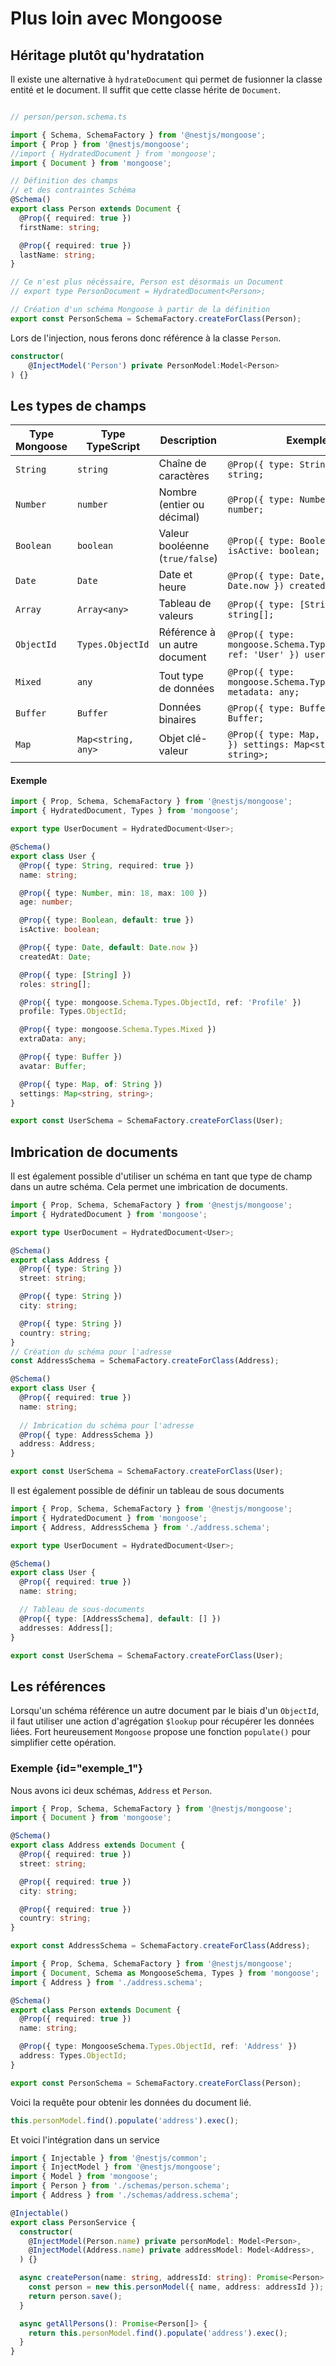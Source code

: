 # Plus loin avec Mongoose

## Héritage plutôt qu'hydratation

Il existe une alternative à `hydrateDocument` qui permet de fusionner la classe entité et le document. Il suffit que cette classe hérite de `Document`.

```typescript

// person/person.schema.ts

import { Schema, SchemaFactory } from '@nestjs/mongoose';
import { Prop } from '@nestjs/mongoose';
//import { HydratedDocument } from 'mongoose';
import { Document } from 'mongoose';

// Définition des champs 
// et des contraintes Schéma
@Schema()
export class Person extends Document {
  @Prop({ required: true })
  firstName: string;

  @Prop({ required: true })
  lastName: string;
}

// Ce n'est plus nécéssaire, Person est désormais un Document
// export type PersonDocument = HydratedDocument<Person>;

// Création d'un schéma Mongoose à partir de la définition
export const PersonSchema = SchemaFactory.createForClass(Person);
````

Lors de l'injection, nous ferons donc référence à la classe `Person`.

```typescript
constructor(
    @InjectModel('Person') private PersonModel:Model<Person>
) {}
```

## Les types de champs

| Type Mongoose  | Type TypeScript      | Description                        | Exemple |
|---------------|--------------------|--------------------------------|---------|
| `String`     | `string`           | Chaîne de caractères          | `@Prop({ type: String }) name: string;` |
| `Number`     | `number`           | Nombre (entier ou décimal)    | `@Prop({ type: Number }) age: number;` |
| `Boolean`    | `boolean`          | Valeur booléenne (`true/false`) | `@Prop({ type: Boolean }) isActive: boolean;` |
| `Date`       | `Date`             | Date et heure                 | `@Prop({ type: Date, default: Date.now }) createdAt: Date;` |
| `Array`      | `Array<any>`       | Tableau de valeurs            | `@Prop({ type: [String] }) tags: string[];` |
| `ObjectId`   | `Types.ObjectId`   | Référence à un autre document  | `@Prop({ type: mongoose.Schema.Types.ObjectId, ref: 'User' }) user: User;` |
| `Mixed`      | `any`              | Tout type de données          | `@Prop({ type: mongoose.Schema.Types.Mixed }) metadata: any;` |
| `Buffer`     | `Buffer`           | Données binaires              | `@Prop({ type: Buffer }) file: Buffer;` |
| `Map`        | `Map<string, any>` | Objet clé-valeur              | `@Prop({ type: Map, of: String }) settings: Map<string, string>;` |

#### Exemple

```typescript
import { Prop, Schema, SchemaFactory } from '@nestjs/mongoose';
import { HydratedDocument, Types } from 'mongoose';

export type UserDocument = HydratedDocument<User>;

@Schema()
export class User {
  @Prop({ type: String, required: true })
  name: string;

  @Prop({ type: Number, min: 18, max: 100 })
  age: number;

  @Prop({ type: Boolean, default: true })
  isActive: boolean;

  @Prop({ type: Date, default: Date.now })
  createdAt: Date;

  @Prop({ type: [String] })
  roles: string[];

  @Prop({ type: mongoose.Schema.Types.ObjectId, ref: 'Profile' })
  profile: Types.ObjectId;

  @Prop({ type: mongoose.Schema.Types.Mixed })
  extraData: any;

  @Prop({ type: Buffer })
  avatar: Buffer;

  @Prop({ type: Map, of: String })
  settings: Map<string, string>;
}

export const UserSchema = SchemaFactory.createForClass(User);

```

## Imbrication de documents
Il est également possible d'utiliser un schéma en tant que type de champ dans un autre schéma. Cela permet une imbrication de documents.

```typescript
import { Prop, Schema, SchemaFactory } from '@nestjs/mongoose';
import { HydratedDocument } from 'mongoose';

export type UserDocument = HydratedDocument<User>;

@Schema()
export class Address {
  @Prop({ type: String })
  street: string;

  @Prop({ type: String })
  city: string;

  @Prop({ type: String })
  country: string;
}
// Création du schéma pour l'adresse
const AddressSchema = SchemaFactory.createForClass(Address);

@Schema()
export class User {
  @Prop({ required: true })
  name: string;
  
  // Imbrication du schéma pour l'adresse
  @Prop({ type: AddressSchema }) 
  address: Address;
}

export const UserSchema = SchemaFactory.createForClass(User);

```

Il est également possible de définir un tableau de sous documents

```typescript
import { Prop, Schema, SchemaFactory } from '@nestjs/mongoose';
import { HydratedDocument } from 'mongoose';
import { Address, AddressSchema } from './address.schema';

export type UserDocument = HydratedDocument<User>;

@Schema()
export class User {
  @Prop({ required: true })
  name: string;

  // Tableau de sous-documents
  @Prop({ type: [AddressSchema], default: [] }) 
  addresses: Address[];
}

export const UserSchema = SchemaFactory.createForClass(User);

```
## Les références

Lorsqu'un schéma référence un autre document par le biais d'un `ObjectId`, il faut utiliser une action d'agrégation `$lookup` pour récupérer les données liées. Fort heureusement `Mongoose` propose une fonction `populate()` pour simplifier cette opération.

### Exemple {id="exemple_1"}

Nous avons ici deux schémas, `Address` et `Person`. 

```typescript
import { Prop, Schema, SchemaFactory } from '@nestjs/mongoose';
import { Document } from 'mongoose';

@Schema()
export class Address extends Document {
  @Prop({ required: true })
  street: string;

  @Prop({ required: true })
  city: string;

  @Prop({ required: true })
  country: string;
}

export const AddressSchema = SchemaFactory.createForClass(Address);

```

```typescript
import { Prop, Schema, SchemaFactory } from '@nestjs/mongoose';
import { Document, Schema as MongooseSchema, Types } from 'mongoose';
import { Address } from './address.schema';

@Schema()
export class Person extends Document {
  @Prop({ required: true })
  name: string;

  @Prop({ type: MongooseSchema.Types.ObjectId, ref: 'Address' })
  address: Types.ObjectId;
}

export const PersonSchema = SchemaFactory.createForClass(Person);

```

Voici la requête pour obtenir les données du document lié.

```typescript
this.personModel.find().populate('address').exec();
```

Et voici l'intégration dans un service

```typescript
import { Injectable } from '@nestjs/common';
import { InjectModel } from '@nestjs/mongoose';
import { Model } from 'mongoose';
import { Person } from './schemas/person.schema';
import { Address } from './schemas/address.schema';

@Injectable()
export class PersonService {
  constructor(
    @InjectModel(Person.name) private personModel: Model<Person>,
    @InjectModel(Address.name) private addressModel: Model<Address>,
  ) {}

  async createPerson(name: string, addressId: string): Promise<Person> {
    const person = new this.personModel({ name, address: addressId });
    return person.save();
  }

  async getAllPersons(): Promise<Person[]> {
    return this.personModel.find().populate('address').exec();
  }
}
```
